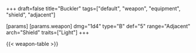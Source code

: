 +++
draft=false
title="Buckler"
tags=["default", "weapon", "equipment", "shield", "adjacent"]

[params]
  [params.weapon]
    dmg="1d4"
    type="B"
    def="5"
    range="Adjacent"
    arch="Shield"
    traits=["Light"]
+++

{{< weapon-table >}}


